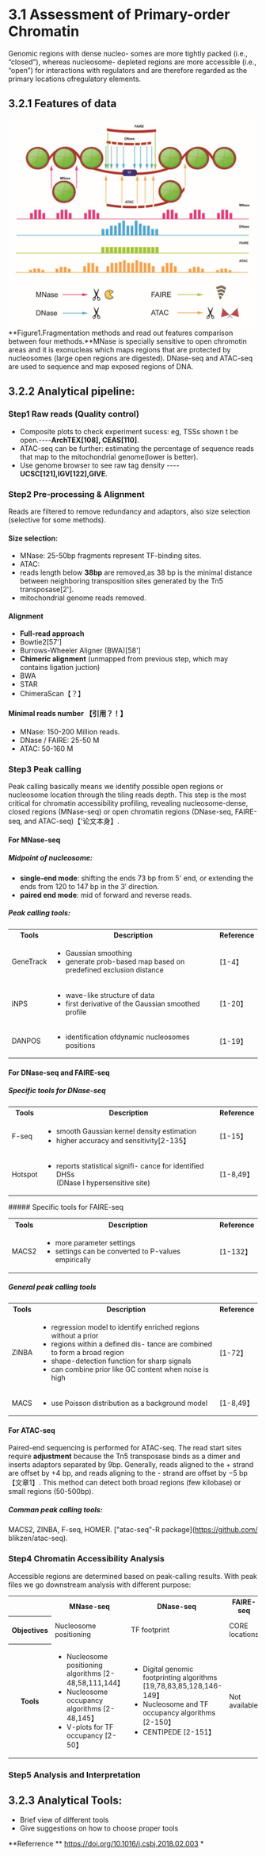 # 3.1 Assessment of Primary-order Chromatin
Genomic regions with dense nucleo- somes are more tightly packed (i.e., “closed”), whereas nucleosome- depleted regions are more accessible (i.e., “open”) for interactions with regulators and are therefore regarded as the primary locations ofregulatory elements. 

## 3.2.1 Features of data
![](/assets/prios.jpg)
**Figure1.Fragmentation methods and read out features comparison between four methods.**MNase is specially sensitive to open chromotin areas and it is exonucleas which maps regions that are protected by nucleosomes (large open regions are digested). DNase-seq and ATAC-seq are used to sequence and map exposed regions of DNA. 
## 3.2.2 Analytical pipeline:
### Step1 Raw reads (Quality control)

 - Composite plots to check experiment sucess: eg, TSSs shown t be open.----**ArchTEX[108], CEAS[110]**.
 - ATAC-seq can be further: estimating the percentage of sequence reads that map to the mitochondrial genome(lower is better).
 - Use genome browser to see raw tag density ---- **UCSC[121],IGV[122],GIVE**.
 
### Step2 Pre-processing & Alignment 
Reads are filtered to remove redundancy and adaptors, also size selection (selective for some methods).
#### Size selection:
- MNase: 25-50bp fragments represent TF-binding sites.
- ATAC: 
 - reads length below **38bp** are removed,as 38 bp is the minimal distance between neighboring transposition sites generated by the Tn5 transposase[2'].
 - mitochondrial genome reads removed.

#### Alignment 
- **Full-read approach**
 - Bowtie2[57']
 - Burrows-Wheeler Aligner (BWA)[58']
- **Chimeric alignment** (unmapped from previous step, which may contains ligation juction)
 - BWA
 - STAR
 - ChimeraScan【？】
 
#### Minimal reads number 【引用？！】
 - MNase: 150-200 Million reads.
 - DNase / FAIRE: 25-50 M
 - ATAC:  50-160 M
 
 
### Step3 Peak calling 
Peak calling basically means we identify possible open regions or nucleosome location through the tiling reads depth. This step is the most critical for chromatin accessibility profiling, revealing nucleosome-dense, closed regions (MNase-seq) or open chromatin regions (DNase-seq, FAIRE-seq, and ATAC-seq)【'论文本身】.

#### For MNase-seq
##### Midpoint of nucleosome:
- **single-end mode**: shifting the ends 73 bp from 5' end, or extending the ends from 120 to 147 bp in the 3′ direction. 
- **paired end mode**: mid of forward and reverse reads. 

##### Peak calling tools:
<table>
 <tbody>
  <tr>
    <th>Tools</th>
    <th>Description</th>
    <th>Reference</th>
  </tr>
  <tr>
    <td>GeneTrack</td>
    <td><ul><li>Gaussian smoothing</li><li>generate prob-based map based on predefined exclusion distance</li></ul></td><td>[1-4】</td>
  </tr>
  <tr>
    <td>iNPS</td>
    <td><ul><li>wave-like structure of data</li><li>first derivative of the Gaussian smoothed profile</li></ul></td><td>[1-20】</td>
   </tr>  
   <tr>
      <td>DANPOS</td>
      <td><ul><li>identification ofdynamic nucleosomes positions</li></ul></td><td>[1-19】</td>
      </tr>
</tbody>
</table>

#### For DNase-seq and FAIRE-seq
##### Specific tools for DNase-seq
<table>
 <tbody>
  <tr>
    <th>Tools</th>
    <th>Description</th>
    <th>Reference</th>
  </tr>
  <tr>
    <td>F-seq</td>
    <td><ul><li>smooth Gaussian kernel density estimation</li><li>higher accuracy and sensitivity[2-135】</li></ul></td><td>[1-15】</td>
  </tr>
  <tr>
    <td>Hotspot</td>
    <td><ul><li>reports statistical signifi- cance for identified DHSs<br>(DNase I hypersensitive site)</li></ul></td><td>[1-8,49】</td>
   </tr>  
</tbody>
</table>
##### Specific tools for FAIRE-seq
<table>
 <tbody>
  <tr>
    <th>Tools</th>
    <th>Description</th>
    <th>Reference</th>
  </tr>
  <tr>
    <td>MACS2</td>
    <td><ul><li>more parameter settings</li><li>settings can be converted to P-values empirically</li></ul></td><td>[1-132】</td>
  </tr>
</tbody>
</table>

##### General peak calling tools
<table>
 <tbody>
  <tr>
    <th>Tools</th>
    <th>Description</th>
    <th>Reference</th>
  </tr>
  <tr>
    <td>ZINBA</td>
    <td><ul><li>regression model to identify enriched regions without a prior</li><li>regions within a defined dis- tance are combined to form a broad region</li><li>shape-detection function for sharp signals</li><li>can combine prior like GC content when noise is high</li></ul></td><td>[1-72】</td>
  </tr>
  <tr>
    <td>MACS</td>
    <td><ul><li>use Poisson distribution as a background model</li></ul></td><td>[1-8,49】</td>
   </tr>  
</tbody>
</table>




#### For ATAC-seq
Paired-end sequencing is performed for ATAC-seq. The read start sites require **adjustment** because the Tn5 transposase binds as a dimer and inserts adaptors separated by 9bp. Generally, reads aligned to the + strand are offset by +4 bp, and reads aligning to the - strand are offset by −5 bp【文章1】. This method can detect both broad regions (few kilobase) or small regions (50-500bp).
##### Comman peak calling tools:
MACS2, ZINBA, F-seq, HOMER. ["atac-seq"-R package](https://github.com/ blikzen/atac-seq).

### Step4 Chromatin Accessibility Analysis
Accessible regions are determined based on peak-calling results. With peak files we go downstream analysis with different purpose:
<table>
 <tbody>
  <tr>
    <th></th>
    <th>MNase-seq</th>
    <th>DNase-seq</th>
    <th>FAIRE-seq</th>
    <th>ATAC-seq</th>
  </tr>
  <tr>
    <th>Objectives</th>
    <td>Nucleosome positioning</td><td>TF footprint</td><td>CORE locations</td><td>Nucleosome pos and TF footprint</td>
  </tr> 
  <tr>
    <th>Tools</th>
    <td><ul><li>Nucleosome positioning algorithms [2-48,58,111,144】</li><li>Nucleosome occupancy algorithms [2-48,145】</li><li>V-plots for TF occupancy [2-50】</li></ul></td><td><ul><li>Digital genomic footprinting algorithms [19,78,83,85,128,146-149】</li><li>Nucleosome and TF occupancy algorithms [2-150】</li><li>CENTIPEDE [2-151】</li><ul></td>
    <td>Not available</td>
    <td><ul><li>Digital genomic footprinting algorithms</li><li>CENTIPEDE</li></ul></td>
  </tr>
</tbody>
</table>





 
 
### Step5 Analysis and Interpretation


## 3.2.3 Analytical Tools:
- Brief view of different tools 
- Give suggestions on how to choose proper tools 

**Referrence **
https://doi.org/10.1016/j.csbj.2018.02.003 *



